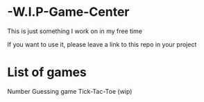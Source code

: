 # -W.I.P-Game-Center

This is just something I work on in my free time

If you want to use it, please leave a link to this repo in your project

# List of games

Number Guessing game
Tick-Tac-Toe (wip)
